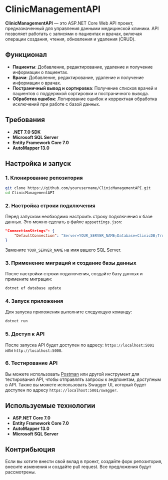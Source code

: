
# ClinicManagementAPI

**ClinicManagementAPI** — это ASP.NET Core Web API проект, предназначенный для управления данными медицинской клиники. API позволяет работать с записями о пациентах и врачах, включая операции создания, чтения, обновления и удаления (CRUD).

## Функционал

- **Пациенты**: Добавление, редактирование, удаление и получение информации о пациентах.
- **Врачи**: Добавление, редактирование, удаление и получение информации о врачах.
- **Постраничный вывод и сортировка**: Получение списков врачей и пациентов с поддержкой сортировки и постраничного вывода.
- **Обработка ошибок**: Логирование ошибок и корректная обработка исключений при работе с базой данных.

## Требования

- **.NET 7.0 SDK**
- **Microsoft SQL Server**
- **Entity Framework Core 7.0**
- **AutoMapper 13.0**

## Настройка и запуск

### 1. Клонирование репозитория

```bash
git clone https://github.com/yourusername/ClinicManagementAPI.git
cd ClinicManagementAPI
```

### 2. Настройка строки подключения

Перед запуском необходимо настроить строку подключения к базе данных. Это можно сделать в файле `appsettings.json`:

```json
"ConnectionStrings": {
    "DefaultConnection": "Server=YOUR_SERVER_NAME;Database=ClinicDB;Trusted_Connection=True;TrustServerCertificate=True;"
}
```

Замените `YOUR_SERVER_NAME` на имя вашего SQL Server.

### 3. Применение миграций и создание базы данных

После настройки строки подключения, создайте базу данных и примените миграции:

```bash
dotnet ef database update
```

### 4. Запуск приложения

Для запуска приложения выполните следующую команду:

```bash
dotnet run
```

### 5. Доступ к API

После запуска API будет доступен по адресу: `https://localhost:5001` или `http://localhost:5000`.

### 6. Тестирование API

Вы можете использовать [Postman](https://www.postman.com/) или другой инструмент для тестирования API, чтобы отправлять запросы к эндпоинтам, доступным в API. Также вы можете использовать Swagger UI, который будет доступен по адресу `https://localhost:5001/swagger`.

## Используемые технологии

- **ASP.NET Core 7.0**
- **Entity Framework Core 7.0**
- **AutoMapper 13.0**
- **Microsoft SQL Server**

## Контрибьюция

Если вы хотите внести свой вклад в проект, создайте форк репозитория, внесите изменения и создайте pull request. Все предложения будут рассмотрены.

